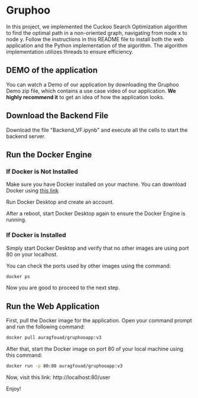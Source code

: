 # Gruphoo

In this project, we implemented the Cuckoo Search Optimization algorithm to find the optimal path in a non-oriented graph, navigating from node x to node y. Follow the instructions in this README file to install both the web application and the Python implementation of the algorithm. The algorithm implementation utilizes threads to ensure efficiency.

## DEMO of the application

You can watch a Demo of our application by downloading the Gruphoo Demo zip file, which contains a use case video of our application. **We highly recommend it** to get an idea of how the application looks.

## Download the Backend File

Download the file "Backend_VF.ipynb" and execute all the cells to start the backend server.

## Run the Docker Engine

### If Docker is Not Installed

Make sure you have Docker installed on your machine. You can download Docker using [this link](https://www.docker.com/)

Run Docker Desktop and create an account.

After a reboot, start Docker Desktop again to ensure the Docker Engine is running.

### If Docker is Installed

Simply start Docker Desktop and verify that no other images are using port 80 on your localhost.

You can check the ports used by other images using the command: 
```bash
docker ps
```

Now you are good to proceed to the next step.

## Run the Web Application

First, pull the Docker image for the application. Open your command prompt and run the following command: 
```bash
docker pull auragfouad/gruphooapp:v3
```

After that, start the Docker image on port 80 of your local machine using this command:
```bash
docker run -p 80:80 auragfouad/gruphooapp:v3
```

Now, visit this link: http://localhost:80/user

Enjoy!
